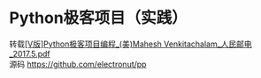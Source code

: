 # Python极客项目（实践）
转载[[V版]Python极客项目编程_(美)Mahesh Venkitachalam_人民邮电_2017.5.pdf](https://github.com/Baymax94/children-python/files/3401462/V.Python._.Mahesh.Venkitachalam_._2017.5.pdf)  
源码 https://github.com/electronut/pp
